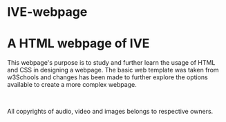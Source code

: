 # IVE-webpage
<h1> A HTML webpage of IVE </h1>
<p> This webpage's purpose is to study and further learn the usage of HTML and CSS in designing a webpage. The basic web template was taken from w3Schools and changes has been made to further explore the options available to create a more complex webpage. </p><br>
<p> All copyrights of audio, video and images belongs to respective owners.</p>
